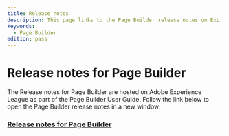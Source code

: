 ```yaml
---
title: Release notes
description: This page links to the Page Builder release notes on ExL. 
keywords:
  - Page Builder
edition: pass
---
```


# Release notes for Page Builder

The Release notes for Page Builder are hosted on Adobe Experience League as part of the Page Builder User Guide. Follow the link below to open the Page Builder release notes in a new window:

### [Release notes for Page Builder](https://experienceleague.adobe.com/docs/commerce-admin/page-builder/release-notes.html)
